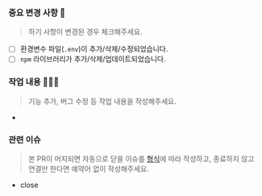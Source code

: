 ### 중요 변경 사항 🚨

> 하기 사항이 변경된 경우 체크해주세요.

- [ ] 환경변수 파일(`.env`)이 추가/삭제/수정되었습니다.
- [ ] `npm` 라이브러리가 추가/삭제/업데이트되었습니다.

### 작업 내용 🧑🏻‍💻

> 기능 추가, 버그 수정 등 작업 내용을 작성해주세요.

-

### 관련 이슈

> 본 PR이 머지되면 자동으로 닫을 이슈를 [형식](https://docs.github.com/en/issues/tracking-your-work-with-issues/linking-a-pull-request-to-an-issue)에 따라 작성하고,
> 종료하지 않고 연결만 한다면 예약어 없이 작성해주세요.

- close
